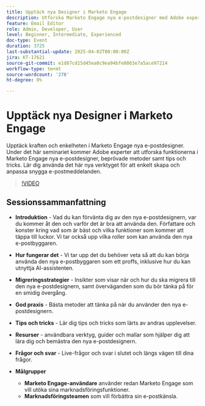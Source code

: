 ```yaml
---
title: Upptäck nya Designer i Marketo Engage
description: Utforska Marketo Engage nya e-postdesigner med Adobe experter. Lär dig mer om funktioner, bästa praxis, tips, migreringsstrategier med mera för att förbättra er e-postmarknadsföring.
feature: Email Editor
role: Admin, Developer, User
level: Beginner, Intermediate, Experienced
doc-type: Event
duration: 3725
last-substantial-update: 2025-04-02T00:00:00Z
jira: KT-17621
source-git-commit: e1d87cd15d45ea0c9ea94bfe8063e7a5ace97214
workflow-type: tm+mt
source-wordcount: '278'
ht-degree: 0%

---
```



# Upptäck nya Designer i Marketo Engage

Upptäck kraften och enkelheten i Marketo Engage nya e-postdesigner. Under det här seminariet kommer Adobe experter att utforska funktionerna i Marketo Engage nya e-postdesigner, beprövade metoder samt tips och tricks. Lär dig använda det här nya verktyget för att enkelt skapa och anpassa snygga e-postmeddelanden.

>[!VIDEO](https://video.tv.adobe.com/v/3456026/?learn=on&enablevpops)

## Sessionssammanfattning

* **Introduktion** - Vad du kan förvänta dig av den nya e-postdesignern, var du kommer åt den och varför det är bra att använda den.  Författare och konster kring vad som är bäst och vilka funktioner som kommer att täppa till luckor.  Vi tar också upp vilka roller som kan använda den nya e-postbyggaren.

* **Hur fungerar det** - Vi tar upp det du behöver veta så att du kan börja använda den nya e-postbyggaren som ett proffs, inklusive hur du kan utnyttja AI-assistenten.

* **Migreringsstrategier** - Insikter som visar när och hur du ska migrera till den nya e-postdesignern, samt överväganden som du bör tänka på för en smidig övergång.

* **God praxis** - Bästa metoder att tänka på när du använder den nya e-postdesignern.

* **Tips och tricks** - Lär dig tips och tricks som lärts av andras upplevelser.

* **Resurser** - användbara verktyg, guider och mallar som hjälper dig att lära dig och bemästra den nya e-postdesignern.

* **Frågor och svar** - Live-frågor och svar i slutet och längs vägen till dina frågor.

* **Målgrupper**

   * **Marketo Engage-användare** använder redan Marketo Engage som vill utöka sina marknadsföringsfunktioner.
   * **Marknadsföringsteamen** som vill förbättra sin e-postkänsla.